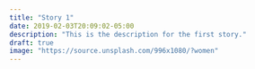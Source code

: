 ```yaml
---
title: "Story 1"
date: 2019-02-03T20:09:02-05:00
description: "This is the description for the first story."
draft: true
image: "https://source.unsplash.com/996x1080/?women"
---
```


